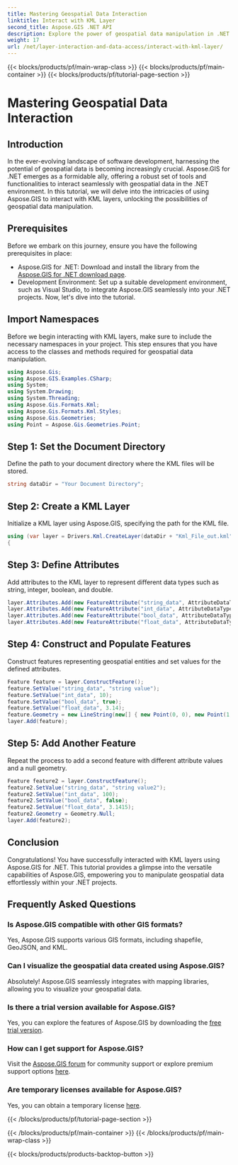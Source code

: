 ```yaml
---
title: Mastering Geospatial Data Interaction
linktitle: Interact with KML Layer
second_title: Aspose.GIS .NET API
description: Explore the power of geospatial data manipulation in .NET with Aspose.GIS. Step-by-step guide for interacting with KML layers. Download your free trial now!
weight: 17
url: /net/layer-interaction-and-data-access/interact-with-kml-layer/
---
```


{{< blocks/products/pf/main-wrap-class >}}
{{< blocks/products/pf/main-container >}}
{{< blocks/products/pf/tutorial-page-section >}}

# Mastering Geospatial Data Interaction

## Introduction
In the ever-evolving landscape of software development, harnessing the potential of geospatial data is becoming increasingly crucial. Aspose.GIS for .NET emerges as a formidable ally, offering a robust set of tools and functionalities to interact seamlessly with geospatial data in the .NET environment. In this tutorial, we will delve into the intricacies of using Aspose.GIS to interact with KML layers, unlocking the possibilities of geospatial data manipulation.
## Prerequisites
Before we embark on this journey, ensure you have the following prerequisites in place:
- Aspose.GIS for .NET: Download and install the library from the [Aspose.GIS for .NET download page](https://releases.aspose.com/gis/net/).
- Development Environment: Set up a suitable development environment, such as Visual Studio, to integrate Aspose.GIS seamlessly into your .NET projects.
Now, let's dive into the tutorial.
## Import Namespaces
Before we begin interacting with KML layers, make sure to include the necessary namespaces in your project. This step ensures that you have access to the classes and methods required for geospatial data manipulation.
```csharp
using Aspose.Gis;
using Aspose.GIS.Examples.CSharp;
using System;
using System.Drawing;
using System.Threading;
using Aspose.Gis.Formats.Kml;
using Aspose.Gis.Formats.Kml.Styles;
using Aspose.Gis.Geometries;
using Point = Aspose.Gis.Geometries.Point;
```
## Step 1: Set the Document Directory
Define the path to your document directory where the KML files will be stored.
```csharp
string dataDir = "Your Document Directory";
```
## Step 2: Create a KML Layer
Initialize a KML layer using Aspose.GIS, specifying the path for the KML file.
```csharp
using (var layer = Drivers.Kml.CreateLayer(dataDir + "Kml_File_out.kml"))
{
```
## Step 3: Define Attributes
Add attributes to the KML layer to represent different data types such as string, integer, boolean, and double.
```csharp
layer.Attributes.Add(new FeatureAttribute("string_data", AttributeDataType.String));
layer.Attributes.Add(new FeatureAttribute("int_data", AttributeDataType.Integer));
layer.Attributes.Add(new FeatureAttribute("bool_data", AttributeDataType.Boolean));
layer.Attributes.Add(new FeatureAttribute("float_data", AttributeDataType.Double));
```
## Step 4: Construct and Populate Features
Construct features representing geospatial entities and set values for the defined attributes.
```csharp
Feature feature = layer.ConstructFeature();
feature.SetValue("string_data", "string value");
feature.SetValue("int_data", 10);
feature.SetValue("bool_data", true);
feature.SetValue("float_data", 3.14);
feature.Geometry = new LineString(new[] { new Point(0, 0), new Point(1, 1) });
layer.Add(feature);
```
## Step 5: Add Another Feature
Repeat the process to add a second feature with different attribute values and a null geometry.
```csharp
Feature feature2 = layer.ConstructFeature();
feature2.SetValue("string_data", "string value2");
feature2.SetValue("int_data", 100);
feature2.SetValue("bool_data", false);
feature2.SetValue("float_data", 3.1415);
feature2.Geometry = Geometry.Null;
layer.Add(feature2);
```
## Conclusion
Congratulations! You have successfully interacted with KML layers using Aspose.GIS for .NET. This tutorial provides a glimpse into the versatile capabilities of Aspose.GIS, empowering you to manipulate geospatial data effortlessly within your .NET projects.
## Frequently Asked Questions
### Is Aspose.GIS compatible with other GIS formats?
Yes, Aspose.GIS supports various GIS formats, including shapefile, GeoJSON, and KML.
### Can I visualize the geospatial data created using Aspose.GIS?
Absolutely! Aspose.GIS seamlessly integrates with mapping libraries, allowing you to visualize your geospatial data.
### Is there a trial version available for Aspose.GIS?
Yes, you can explore the features of Aspose.GIS by downloading the [free trial version](https://releases.aspose.com/).
### How can I get support for Aspose.GIS?
Visit the [Aspose.GIS forum](https://forum.aspose.com/c/gis/33) for community support or explore premium support options [here](https://purchase.aspose.com/buy).
### Are temporary licenses available for Aspose.GIS?
Yes, you can obtain a temporary license [here](https://purchase.aspose.com/temporary-license/).

{{< /blocks/products/pf/tutorial-page-section >}}

{{< /blocks/products/pf/main-container >}}
{{< /blocks/products/pf/main-wrap-class >}}

{{< blocks/products/products-backtop-button >}}
